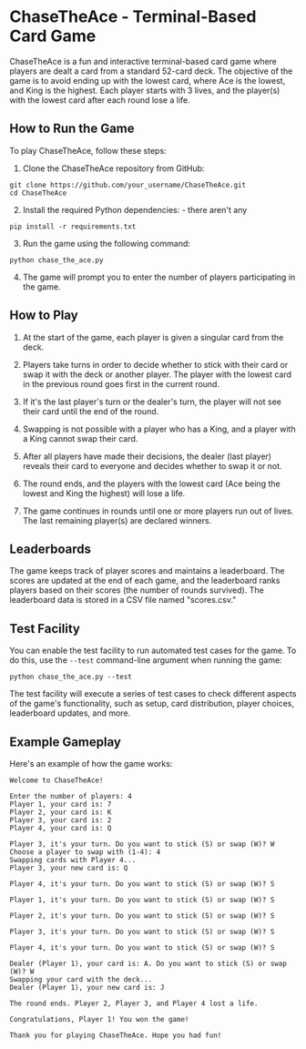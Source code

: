 # ChaseTheAce - Terminal-Based Card Game

ChaseTheAce is a fun and interactive terminal-based card game where players are dealt a card from a standard 52-card deck. The objective of the game is to avoid ending up with the lowest card, where Ace is the lowest, and King is the highest. Each player starts with 3 lives, and the player(s) with the lowest card after each round lose a life.

## How to Run the Game

To play ChaseTheAce, follow these steps:

1. Clone the ChaseTheAce repository from GitHub:

```
git clone https://github.com/your_username/ChaseTheAce.git
cd ChaseTheAce
```

2. Install the required Python dependencies: - there aren't any

```
pip install -r requirements.txt
```

3. Run the game using the following command:

```
python chase_the_ace.py
```

4. The game will prompt you to enter the number of players participating in the game.

## How to Play

1. At the start of the game, each player is given a singular card from the deck.

2. Players take turns in order to decide whether to stick with their card or swap it with the deck or another player. The player with the lowest card in the previous round goes first in the current round.

3. If it's the last player's turn or the dealer's turn, the player will not see their card until the end of the round.

4. Swapping is not possible with a player who has a King, and a player with a King cannot swap their card.

5. After all players have made their decisions, the dealer (last player) reveals their card to everyone and decides whether to swap it or not.

6. The round ends, and the players with the lowest card (Ace being the lowest and King the highest) will lose a life.

7. The game continues in rounds until one or more players run out of lives. The last remaining player(s) are declared winners.

## Leaderboards

The game keeps track of player scores and maintains a leaderboard. The scores are updated at the end of each game, and the leaderboard ranks players based on their scores (the number of rounds survived). The leaderboard data is stored in a CSV file named "scores.csv."

## Test Facility

You can enable the test facility to run automated test cases for the game. To do this, use the `--test` command-line argument when running the game:

```
python chase_the_ace.py --test
```

The test facility will execute a series of test cases to check different aspects of the game's functionality, such as setup, card distribution, player choices, leaderboard updates, and more.

## Example Gameplay

Here's an example of how the game works:

```
Welcome to ChaseTheAce!

Enter the number of players: 4
Player 1, your card is: 7
Player 2, your card is: K
Player 3, your card is: 2
Player 4, your card is: Q

Player 3, it's your turn. Do you want to stick (S) or swap (W)? W
Choose a player to swap with (1-4): 4
Swapping cards with Player 4...
Player 3, your new card is: Q

Player 4, it's your turn. Do you want to stick (S) or swap (W)? S

Player 1, it's your turn. Do you want to stick (S) or swap (W)? S

Player 2, it's your turn. Do you want to stick (S) or swap (W)? S

Player 3, it's your turn. Do you want to stick (S) or swap (W)? S

Player 4, it's your turn. Do you want to stick (S) or swap (W)? S

Dealer (Player 1), your card is: A. Do you want to stick (S) or swap (W)? W
Swapping your card with the deck...
Dealer (Player 1), your new card is: J

The round ends. Player 2, Player 3, and Player 4 lost a life.

Congratulations, Player 1! You won the game!

Thank you for playing ChaseTheAce. Hope you had fun!
```

